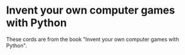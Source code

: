 # Invent your own computer games with Python
These cords are from the book "Invent your own computer games with Python".